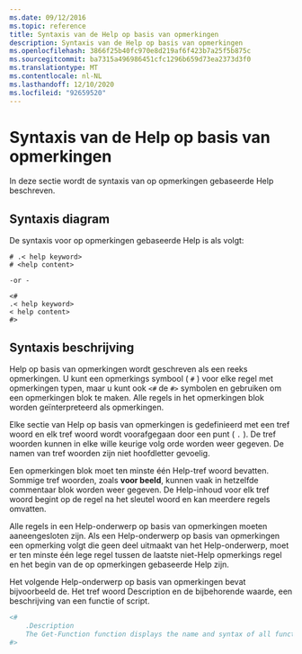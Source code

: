 ```yaml
---
ms.date: 09/12/2016
ms.topic: reference
title: Syntaxis van de Help op basis van opmerkingen
description: Syntaxis van de Help op basis van opmerkingen
ms.openlocfilehash: 3866f25b40fc970e8d219af6f423b7a25f5b875c
ms.sourcegitcommit: ba7315a496986451cfc1296b659d73ea2373d3f0
ms.translationtype: MT
ms.contentlocale: nl-NL
ms.lasthandoff: 12/10/2020
ms.locfileid: "92659520"
---
```

# <a name="syntax-of-comment-based-help"></a>Syntaxis van de Help op basis van opmerkingen

In deze sectie wordt de syntaxis van op opmerkingen gebaseerde Help beschreven.

## <a name="syntax-diagram"></a>Syntaxis diagram

 De syntaxis voor op opmerkingen gebaseerde Help is als volgt:

```
# .< help keyword>
# <help content>

-or -

<#
.< help keyword>
< help content>
#>
```

## <a name="syntax-description"></a>Syntaxis beschrijving

 Help op basis van opmerkingen wordt geschreven als een reeks opmerkingen. U kunt een opmerkings symbool ( `#` ) voor elke regel met opmerkingen typen, maar u kunt ook `<#` de `#>` symbolen en gebruiken om een opmerkingen blok te maken. Alle regels in het opmerkingen blok worden geïnterpreteerd als opmerkingen.

 Elke sectie van Help op basis van opmerkingen is gedefinieerd met een tref woord en elk tref woord wordt voorafgegaan door een punt ( `.` ). De tref woorden kunnen in elke wille keurige volg orde worden weer gegeven. De namen van tref woorden zijn niet hoofdletter gevoelig.

 Een opmerkingen blok moet ten minste één Help-tref woord bevatten. Sommige tref woorden, zoals **voor beeld**, kunnen vaak in hetzelfde commentaar blok worden weer gegeven. De Help-inhoud voor elk tref woord begint op de regel na het sleutel woord en kan meerdere regels omvatten.

 Alle regels in een Help-onderwerp op basis van opmerkingen moeten aaneengesloten zijn. Als een Help-onderwerp op basis van opmerkingen een opmerking volgt die geen deel uitmaakt van het Help-onderwerp, moet er ten minste één lege regel tussen de laatste niet-Help opmerkings regel en het begin van de op opmerkingen gebaseerde Help zijn.

 Het volgende Help-onderwerp op basis van opmerkingen bevat bijvoorbeeld de. Het tref woord Description en de bijbehorende waarde, een beschrijving van een functie of script.

```powershell
<#
    .Description
    The Get-Function function displays the name and syntax of all functions in the session.
#>
```
